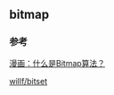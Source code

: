 ## bitmap

### 参考
[漫画：什么是Bitmap算法？](https://juejin.cn/post/6844903769201704973)

[willf/bitset](https://github.com/willf/bitset)
